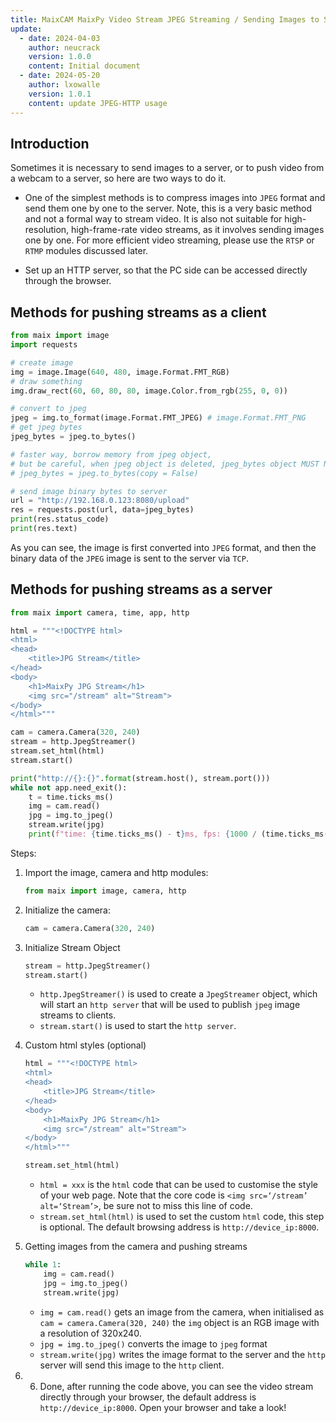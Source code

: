 ```yaml
---
title: MaixCAM MaixPy Video Stream JPEG Streaming / Sending Images to Server
update:
  - date: 2024-04-03
    author: neucrack
    version: 1.0.0
    content: Initial document
  - date: 2024-05-20
    author: lxowalle
    version: 1.0.1
    content: update JPEG-HTTP usage
---
```


## Introduction

Sometimes it is necessary to send images to a server, or to push video from a webcam to a server, so here are two ways to do it.

- One of the simplest methods is to compress images into `JPEG` format and send them one by one to the server. Note, this is a very basic method and not a formal way to stream video. It is also not suitable for high-resolution, high-frame-rate video streams, as it involves sending images one by one. For more efficient video streaming, please use the `RTSP` or `RTMP` modules discussed later.

- Set up an HTTP server, so that the PC side can be accessed directly through the browser.

## Methods for pushing streams as a client

```python
from maix import image
import requests

# create image
img = image.Image(640, 480, image.Format.FMT_RGB)
# draw something
img.draw_rect(60, 60, 80, 80, image.Color.from_rgb(255, 0, 0))

# convert to jpeg
jpeg = img.to_format(image.Format.FMT_JPEG) # image.Format.FMT_PNG
# get jpeg bytes
jpeg_bytes = jpeg.to_bytes()

# faster way, borrow memory from jpeg object,
# but be careful, when jpeg object is deleted, jpeg_bytes object MUST NOT be used, or program will crash
# jpeg_bytes = jpeg.to_bytes(copy = False)

# send image binary bytes to server
url = "http://192.168.0.123:8080/upload"
res = requests.post(url, data=jpeg_bytes)
print(res.status_code)
print(res.text)
```

As you can see, the image is first converted into `JPEG` format, and then the binary data of the `JPEG` image is sent to the server via `TCP`.

## Methods for pushing streams as a server

```python
from maix import camera, time, app, http

html = """<!DOCTYPE html>
<html>
<head>
    <title>JPG Stream</title>
</head>
<body>
    <h1>MaixPy JPG Stream</h1>
    <img src="/stream" alt="Stream">
</body>
</html>"""

cam = camera.Camera(320, 240)
stream = http.JpegStreamer()
stream.set_html(html)
stream.start()

print("http://{}:{}".format(stream.host(), stream.port()))
while not app.need_exit():
    t = time.ticks_ms()
    img = cam.read()
    jpg = img.to_jpeg()
    stream.write(jpg)
    print(f"time: {time.ticks_ms() - t}ms, fps: {1000 / (time.ticks_ms() - t)}")
```

Steps:

1. Import the image, camera and http modules:

   ```python
   from maix import image, camera, http
   ```

2. Initialize the camera:

   ```python
   cam = camera.Camera(320, 240)
   ```


3. Initialize Stream Object

   ```python
   stream = http.JpegStreamer()
   stream.start()
   ```

   - `http.JpegStreamer()` is used to create a `JpegStreamer` object, which will start an `http server` that will be used to publish `jpeg` image streams to clients.
   - `stream.start()` is used to start the `http server`.

4. Custom html styles (optional)

   ```python
   html = """<!DOCTYPE html>
   <html>
   <head>
       <title>JPG Stream</title>
   </head>
   <body>
       <h1>MaixPy JPG Stream</h1>
       <img src="/stream" alt="Stream">
   </body>
   </html>"""

   stream.set_html(html)
   ```

   - `html = xxx` is the `html` code that can be used to customise the style of your web page. Note that the core code is `<img src=‘/stream’ alt=‘Stream’>`, be sure not to miss this line of code.
   - `stream.set_html(html)` is used to set the custom `html` code, this step is optional. The default browsing address is `http://device_ip:8000`.

5. Getting images from the camera and pushing streams

   ```python
   while 1:
       img = cam.read()
       jpg = img.to_jpeg()
       stream.write(jpg)
   ```

   - `img = cam.read()` gets an image from the camera, when initialised as `cam = camera.Camera(320, 240)` the `img` object is an RGB image with a resolution of 320x240.
   - `jpg = img.to_jpeg()` converts the image to `jpeg` format
   - `stream.write(jpg)` writes the image format to the server and the `http` server will send this image to the `http` client.

6. 6. Done, after running the code above, you can see the video stream directly through your browser, the default address is `http://device_ip:8000`. Open your browser and take a look!


